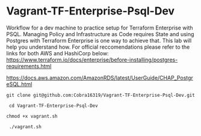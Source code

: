 # Vagrant-TF-Enterprise-Psql-Dev
Workflow for a dev machine to practice setup for Terraform Enterprise with PSQL. 
Managing Policy and Infrastructure as Code requires State and using Postgres with Terraform 
Enterprise is one way to achieve that. This lab will help you understand how. For official 
reccomendations please refer to the links for both AWS and HashiCorp below:
https://www.terraform.io/docs/enterprise/before-installing/postgres-requirements.html

https://docs.aws.amazon.com/AmazonRDS/latest/UserGuide/CHAP_PostgreSQL.html



``
git clone git@github.com:Cobra16319/Vagrant-TF-Enterprise-Psql-Dev.git 
``

`` 
cd Vagrant-TF-Enterprise-Psql-Dev 
`` 


``
chmod +x vagrant.sh
``

`` 
./vagrant.sh
``
